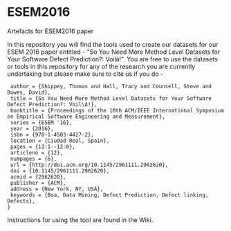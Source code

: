 # ESEM2016
Artefacts for ESEM2016 paper

In this repository you will find the tools used to create our datasets for our ESEM 2016 paper entitled - "So You Need More Method Level Datasets for Your Software Defect Prediction?: Voilá!". You are free to use the datasets or tools in this repository for any of the research you are currently undertaking but please make sure to cite us if you do - 

```@inproceedings{Shippey2016Esem,
 author = {Shippey, Thomas and Hall, Tracy and Counsell, Steve and Bowes, David},
 title = {So You Need More Method Level Datasets for Your Software Defect Prediction?: Voil\À!},
 booktitle = {Proceedings of the 10th ACM/IEEE International Symposium on Empirical Software Engineering and Measurement},
 series = {ESEM '16},
 year = {2016},
 isbn = {978-1-4503-4427-2},
 location = {Ciudad Real, Spain},
 pages = {12:1--12:6},
 articleno = {12},
 numpages = {6},
 url = {http://doi.acm.org/10.1145/2961111.2962620},
 doi = {10.1145/2961111.2962620},
 acmid = {2962620},
 publisher = {ACM},
 address = {New York, NY, USA},
 keywords = {Boa, Data Mining, Defect Prediction, Defect linking, Defects},
}
```

Instructions for using the tool are found in the Wiki.
